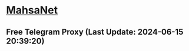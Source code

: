 
# [MahsaNet](https://t.me/mahsa_net)
## Free Telegram Proxy (Last Update: 2024-06-15 20:39:20)

    